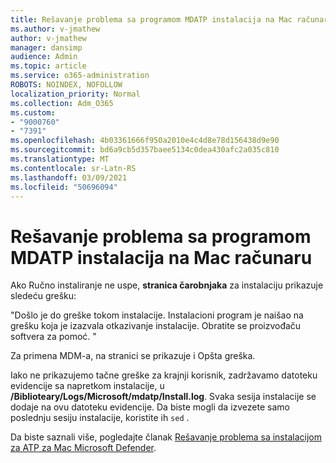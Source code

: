 ```yaml
---
title: Rešavanje problema sa programom MDATP instalacija na Mac računaru
ms.author: v-jmathew
author: v-jmathew
manager: dansimp
audience: Admin
ms.topic: article
ms.service: o365-administration
ROBOTS: NOINDEX, NOFOLLOW
localization_priority: Normal
ms.collection: Adm_O365
ms.custom:
- "9000760"
- "7391"
ms.openlocfilehash: 4b03361666f950a2010e4c4d8e78d156438d9e90
ms.sourcegitcommit: bd6a9cb5d357baee5134c0dea430afc2a035c810
ms.translationtype: MT
ms.contentlocale: sr-Latn-RS
ms.lasthandoff: 03/09/2021
ms.locfileid: "50696094"
---
```

# <a name="troubleshoot-mdatp-installation-problems-on-a-mac"></a>Rešavanje problema sa programom MDATP instalacija na Mac računaru

Ako Ručno instaliranje ne uspe, **stranica čarobnjaka** za instalaciju prikazuje sledeću grešku:

"Došlo je do greške tokom instalacije. Instalacioni program je naišao na grešku koja je izazvala otkazivanje instalacije. Obratite se proizvođaču softvera za pomoć. "

Za primena MDM-a, na stranici se prikazuje i Opšta greška.

Iako ne prikazujemo tačne greške za krajnji korisnik, zadržavamo datoteku evidencije sa napretkom instalacije, u **/Biblioteary/Logs/Microsoft/mdatp/Install.log**. Svaka sesija instalacije se dodaje na ovu datoteku evidencije. Da biste mogli da izvezete samo poslednju sesiju instalacije, koristite ih `sed` .

Da biste saznali više, pogledajte članak [Rešavanje problema sa instalacijom za ATP za Mac Microsoft Defender](https://go.microsoft.com/fwlink/?linkid=2144615).
